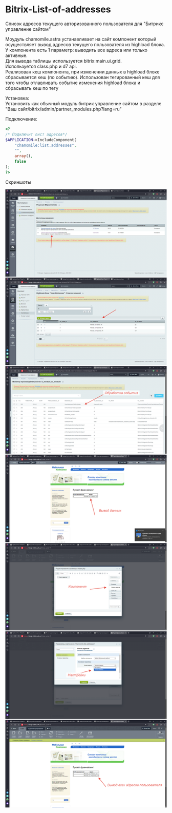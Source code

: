 # Bitrix-List-of-addresses
Список адресов текущего авторизованного пользователя для "Битрикс управление сайтом"

Моудуль chamomile.astra устанавливает на сайт компонент который осуществляет вывод адресов текущего пользователя из highload блока.  
У компонента есть 1 параметр: выводить все адреса или только активные.  
Для вывода таблицы используется bitrix:main.ui.grid.  
Используется class.php и d7 api.  
Реализован кеш компонента, при изменении данных в highload блоке сбрасывается кеш (по событию). Использован тегированный кеш для того чтобы отлавливать событие изменения highload блока и сбрасывать кеш по тегу  


Установка:      
Установить как обычный модуль битрик управление сайтом в разделе  
"Ваш сайт/bitrix/admin/partner_modules.php?lang=ru"  


Подключение:  
```php
<?
/* Подключит лист адресов*/
$APPLICATION->IncludeComponent(
    "chamomile:list.addresses",
    "",
    array(),
    false
);
?>
```

Скриншоты 

![alt text](screenshots/01.png "Интеграция готовой вёрстки каталога 01")    
![alt text](screenshots/02.png "Интеграция готовой вёрстки каталога 02") 
![alt text](screenshots/03.png "Интеграция готовой вёрстки каталога 03") 
![alt text](screenshots/04.png "Интеграция готовой вёрстки каталога 04") 
![alt text](screenshots/05.png "Интеграция готовой вёрстки каталога 05") 
![alt text](screenshots/06.png "Интеграция готовой вёрстки каталога 06") 
![alt text](screenshots/07.png "Интеграция готовой вёрстки каталога 07")
